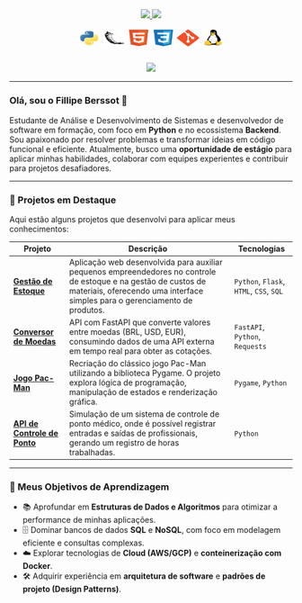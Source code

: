<div align="center">
  <a href="https://github.com/FillipeBerssot">
  <img height="180em" src="https://github-readme-stats.vercel.app/api?username=FillipeBerssot&show_icons=true&theme=dracula&include_all_commits=true&count_private=true"/>
  <img height="180em" src="https://github-readme-stats.vercel.app/api/top-langs/?username=FillipeBerssot&layout=compact&langs_count=7&theme=dracula"/>
  </a>
</div>

<div align="center" style="display: inline_block"><br>
  <img align="center" alt="Fillipe-Python" height="30" width="40" src="https://raw.githubusercontent.com/devicons/devicon/master/icons/python/python-original.svg">
  <img align="center" alt="Fillipe-Flask" height="30" width="40" src="https://raw.githubusercontent.com/devicons/devicon/master/icons/flask/flask-original.svg">
  <img align="center" alt="Fillipe-HTML" height="30" width="40" src="https://raw.githubusercontent.com/devicons/devicon/master/icons/html5/html5-original.svg">
  <img align="center" alt="Fillipe-CSS" height="30" width="40" src="https://raw.githubusercontent.com/devicons/devicon/master/icons/css3/css3-original.svg">
  <img align="center" alt="Fillipe-Git" height="30" width="40" src="https://raw.githubusercontent.com/devicons/devicon/master/icons/git/git-original.svg">
  <img align="center" alt="Fillipe-Linux" height="30" width="40" src="https://raw.githubusercontent.com/devicons/devicon/master/icons/linux/linux-original.svg">
</div>

##

<div align="center"> 
  <a href="https://www.linkedin.com/in/fillipe-berssot/" target="_blank"><img src="https://img.shields.io/badge/-LinkedIn-%230077B5?style=for-the-badge&logo=linkedin&logoColor=white" target="_blank"></a> 
</div>

---

### Olá, sou o Fillipe Berssot 👋

Estudante de Análise e Desenvolvimento de Sistemas e desenvolvedor de software em formação, com foco em **Python** e no ecossistema **Backend**. Sou apaixonado por resolver problemas e transformar ideias em código funcional e eficiente. Atualmente, busco uma **oportunidade de estágio** para aplicar minhas habilidades, colaborar com equipes experientes e contribuir para projetos desafiadores.

---

### 🚀 Projetos em Destaque

Aqui estão alguns projetos que desenvolvi para aplicar meus conhecimentos:

| Projeto | Descrição | Tecnologias |
|---|---|---|
| **[Gestão de Estoque](https://github.com/FillipeBerssot/projeto_gestao_estoque)** | Aplicação web desenvolvida para auxiliar pequenos empreendedores no controle de estoque e na gestão de custos de materiais, oferecendo uma interface simples para o gerenciamento de produtos. | `Python`, `Flask`, `HTML`, `CSS`, `SQL` |
| **[Conversor de Moedas](https://github.com/FillipeBerssot/conversor_moedas_fast_api)** | API com FastAPI que converte valores entre moedas (BRL, USD, EUR), consumindo dados de uma API externa em tempo real para obter as cotações. | `FastAPI`, `Python`, `Requests` |
| **[Jogo Pac-Man](https://github.com/FillipeBerssot/Jogo-Pac-Man)** | Recriação do clássico jogo Pac-Man utilizando a biblioteca Pygame. O projeto explora lógica de programação, manipulação de estados e renderização gráfica. | `Pygame`, `Python` |
| **[API de Controle de Ponto](https://github.com/FillipeBerssot/sistema-medico-bater-ponto)** | Simulação de um sistema de controle de ponto médico, onde é possível registrar entradas e saídas de profissionais, gerando um registro de horas trabalhadas. | `Python` |

---

### 🌱 Meus Objetivos de Aprendizagem

- 📚 Aprofundar em **Estruturas de Dados e Algoritmos** para otimizar a performance de minhas aplicações.
- 🗄️ Dominar bancos de dados **SQL** e **NoSQL**, com foco em modelagem eficiente e consultas complexas.
- ☁️ Explorar tecnologias de **Cloud (AWS/GCP)** e **conteinerização com Docker**.
- 🛠️ Adquirir experiência em **arquitetura de software** e **padrões de projeto (Design Patterns)**.

